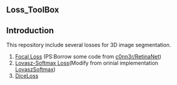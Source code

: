 Loss_ToolBox
---

## Introduction
This repository include several losses for 3D image segmentation.
1. [Focal Loss](https://arxiv.org/abs/1708.02002) (PS:Borrow some code from [c0nn3r/RetinaNet](https://github.com/c0nn3r/RetinaNet))
2. [Lovasz-Softmax Loss](https://arxiv.org/abs/1705.08790)(Modify from orinial implementation [LovaszSoftmax](https://github.com/bermanmaxim/LovaszSoftmax))
3. [DiceLoss](https://arxiv.org/abs/1606.04797) 

